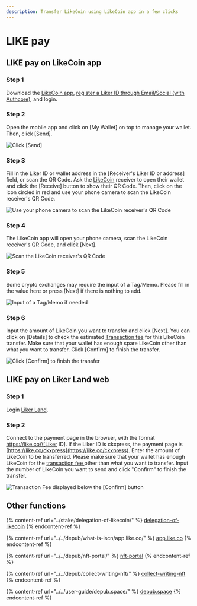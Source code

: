 ```yaml
---
description: Transfer LikeCoin using LikeCoin app in a few clicks
---
```


# LIKE pay

## LIKE pay on LikeCoin app

### Step 1&#xD;

Download the [LikeCoin app](https://liker.land/getapp), [register a Liker ID through Email/Social (with Authcore)](../../user-guide/liker-id/register/), and login.

### Step 2

Open the mobile app and click on \[My Wallet] on top to manage your wallet. Then, click \[Send].

![Click \[Send\]](../../.gitbook/assets/like-pay-1-en.png)

### Step 3&#xD;

Fill in the Liker ID or wallet address in the \[Receiver's Liker ID or address] field, or scan the QR Code. Ask the [LikeCoin](https://like.co/) receiver to open their wallet and click the \[Receive] button to show their QR Code. Then, click on the icon circled in red and use your phone camera to scan the LikeCoin receiver's QR Code.

![Use your phone camera to scan the LikeCoin receiver's QR Code](../../.gitbook/assets/like-pay-2-en.png)

### **Step 4**

The LikeCoin app will open your phone camera, scan the LikeCoin receiver's QR Code, and click \[Next].

![Scan the LikeCoin receiver's QR Code](../../.gitbook/assets/IMG\_2158.PNG)

### **Step 5**

Some crypto exchanges may require the input of a Tag/Memo. Please fill in the value here or press \[Next] if there is nothing to add.

![Input of a Tag/Memo if needed](../../.gitbook/assets/like-pay-5-en.png)

### **Step 6**

Input the amount of LikeCoin you want to transfer and click \[Next]. You can click on \[Details] to check the estimated [Transaction fee](transaction-fee.md) for this LikeCoin transfer. Make sure that your wallet has enough spare LikeCoin other than what you want to transfer. Click \[Confirm] to finish the transfer.

![Click \[Confirm\] to finish the transfer](../../.gitbook/assets/like-pay-4-en.png)

## LIKE pay on Liker Land web

### Step 1

Login [Liker Land](https://liker.land/civic).

### Step 2

Connect to the payment page in the browser, with the format https://like.co/\[Liker ID]. If the Liker ID is ckxpress, the payment page is [https://like.co/ckxpress](https://like.co/ckxpress). Enter the amount of LikeCoin to be transferred. Please make sure that your wallet has enough LikeCoin for the [transaction fee ](transaction-fee.md)other than what you want to transfer. Input the number of LikeCoin you want to send and click "Confirm" to finish the transfer.

![Transaction Fee displayed below the \[Confirm\] button](../../.gitbook/assets/like-pay-5-en.png)

## Other functions

{% content-ref url="../stake/delegation-of-likecoin/" %}
[delegation-of-likecoin](../stake/delegation-of-likecoin/)
{% endcontent-ref %}

{% content-ref url="../../depub/what-is-iscn/app.like.co/" %}
[app.like.co](../../depub/what-is-iscn/app.like.co/)
{% endcontent-ref %}

{% content-ref url="../../depub/nft-portal/" %}
[nft-portal](../../depub/nft-portal/)
{% endcontent-ref %}

{% content-ref url="../../depub/collect-writing-nft/" %}
[collect-writing-nft](../../depub/collect-writing-nft/)
{% endcontent-ref %}

{% content-ref url="../../user-guide/depub.space/" %}
[depub.space](../../user-guide/depub.space/)
{% endcontent-ref %}

